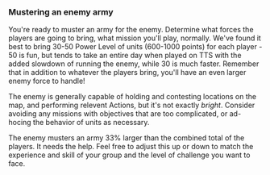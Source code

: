### Mustering an enemy army

You're ready to muster an army for the enemy. Determine what forces the players are going to bring, what mission you'll play, normally. We've found it best to bring 30-50 Power Level of units (600-1000 points) for each player - 50 is fun, but tends to take an entire day when played on TTS with the added slowdown of running the enemy, while 30 is much faster. Remember that in addition to whatever the players bring, you'll have an even larger enemy force to handle!

The enemy is generally capable of holding and contesting locations on the map, and performing relevent Actions, but it's not exactly *bright*. Consider avoiding any missions with objectives that are too complicated, or ad-hocing the behavior of units as necessary.

The enemy musters an army 33% larger than the combined total of the players. It needs the help. Feel free to adjust this up or down to match the experience and skill of your group and the level of challenge you want to face.
